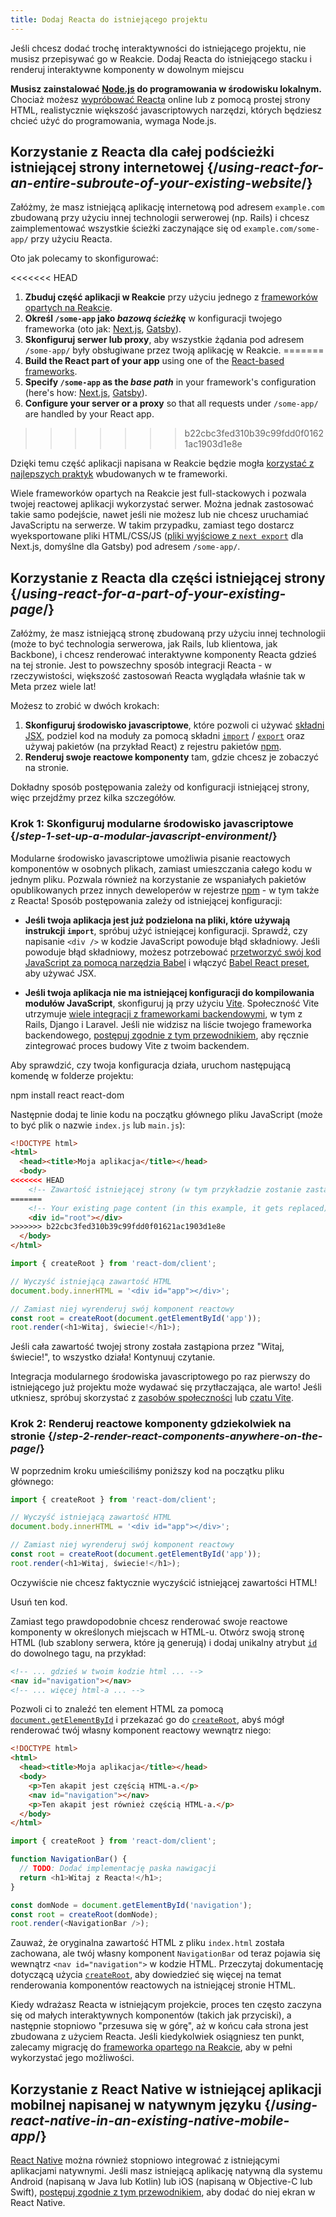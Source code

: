 ```yaml
---
title: Dodaj Reacta do istniejącego projektu
---
```


<Intro>

Jeśli chcesz dodać trochę interaktywności do istniejącego projektu, nie musisz przepisywać go w Reakcie. Dodaj Reacta do istniejącego stacku i renderuj interaktywne komponenty w dowolnym miejscu

</Intro>

<Note>

**Musisz zainstalować [Node.js](https://nodejs.org/en/) do programowania w środowisku lokalnym.** Chociaż możesz [wypróbować Reacta](/learn/installation#try-react) online lub z pomocą prostej strony HTML, realistycznie większość javascriptowych narzędzi, których będziesz chcieć użyć do programowania, wymaga Node.js.

</Note>

## Korzystanie z Reacta dla całej podścieżki istniejącej strony internetowej {/*using-react-for-an-entire-subroute-of-your-existing-website*/}

Załóżmy, że masz istniejącą aplikację internetową pod adresem `example.com` zbudowaną przy użyciu innej technologii serwerowej (np. Rails) i chcesz zaimplementować wszystkie ścieżki zaczynające się od `example.com/some-app/` przy użyciu Reacta.

Oto jak polecamy to skonfigurować:

<<<<<<< HEAD
1. **Zbuduj część aplikacji w Reakcie** przy użyciu jednego z [frameworków opartych na Reakcie](/learn/start-a-new-react-project).
2. **Określ `/some-app` jako *bazową ścieżkę*** w konfiguracji twojego frameworka (oto jak: [Next.js](https://nextjs.org/docs/api-reference/next.config.js/basepath), [Gatsby](https://www.gatsbyjs.com/docs/how-to/previews-deploys-hosting/path-prefix/)).
3. **Skonfiguruj serwer lub proxy**, aby wszystkie żądania pod adresem `/some-app/` były obsługiwane przez twoją aplikację w Reakcie.
=======
1. **Build the React part of your app** using one of the [React-based frameworks](/learn/start-a-new-react-project).
2. **Specify `/some-app` as the *base path*** in your framework's configuration (here's how: [Next.js](https://nextjs.org/docs/app/api-reference/config/next-config-js/basePath), [Gatsby](https://www.gatsbyjs.com/docs/how-to/previews-deploys-hosting/path-prefix/)).
3. **Configure your server or a proxy** so that all requests under `/some-app/` are handled by your React app.
>>>>>>> b22cbc3fed310b39c99fdd0f01621ac1903d1e8e


Dzięki temu część aplikacji napisana w Reakcie będzie mogła [korzystać z najlepszych praktyk](/learn/start-a-new-react-project#can-i-use-react-without-a-framework) wbudowanych w te frameworki.

Wiele frameworków opartych na Reakcie jest full-stackowych i pozwala twojej reactowej aplikacji wykorzystać serwer. Można jednak zastosować takie samo podejście, nawet jeśli nie możesz lub nie chcesz uruchamiać JavaScriptu na serwerze. W takim przypadku, zamiast tego dostarcz wyeksportowane pliki HTML/CSS/JS ([pliki wyjściowe z `next export`](https://nextjs.org/docs/advanced-features/static-html-export) dla Next.js, domyślne dla Gatsby) pod adresem `/some-app/`.

## Korzystanie z Reacta dla części istniejącej strony {/*using-react-for-a-part-of-your-existing-page*/}

Załóżmy, że masz istniejącą stronę zbudowaną przy użyciu innej technologii (może to być technologia serwerowa, jak Rails, lub klientowa, jak Backbone), i chcesz renderować interaktywne komponenty Reacta gdzieś na tej stronie. Jest to powszechny sposób integracji Reacta - w rzeczywistości, większość zastosowań Reacta wyglądała właśnie tak w Meta przez wiele lat!

Możesz to zrobić w dwóch krokach:

1. **Skonfiguruj środowisko javascriptowe**, które pozwoli ci używać [składni JSX](/learn/writing-markup-with-jsx), podziel kod na moduły za pomocą składni [`import`](https://developer.mozilla.org/en-US/docs/Web/JavaScript/Reference/Statements/import) / [`export`](https://developer.mozilla.org/en-US/docs/Web/JavaScript/Reference/Statements/export) oraz używaj pakietów (na przykład React) z rejestru pakietów [npm](https://www.npmjs.com/).
2. **Renderuj swoje reactowe komponenty** tam, gdzie chcesz je zobaczyć na stronie.

Dokładny sposób postępowania zależy od konfiguracji istniejącej strony, więc przejdźmy przez kilka szczegółów.

### Krok 1: Skonfiguruj modularne środowisko javascriptowe {/*step-1-set-up-a-modular-javascript-environment*/}

Modularne środowisko javascriptowe umożliwia pisanie reactowych komponentów w osobnych plikach, zamiast umieszczania całego kodu w jednym pliku. Pozwala również na korzystanie ze wspaniałych pakietów opublikowanych przez innych deweloperów w rejestrze [npm](https://www.npmjs.com/) - w tym także z Reacta! Sposób postępowania zależy od istniejącej konfiguracji:

* **Jeśli twoja aplikacja jest już podzielona na pliki, które używają instrukcji `import`**, spróbuj użyć istniejącej konfiguracji. Sprawdź, czy napisanie `<div />` w kodzie JavaScript powoduje błąd składniowy. Jeśli powoduje błąd składniowy, możesz potrzebować [przetworzyć swój kod JavaScript za pomocą narzędzia Babel](https://babeljs.io/setup) i włączyć [Babel React preset](https://babeljs.io/docs/babel-preset-react), aby używać JSX.

* **Jeśli twoja aplikacja nie ma istniejącej konfiguracji do kompilowania modułów JavaScript**, skonfiguruj ją przy użyciu [Vite](https://vitejs.dev/). Społeczność Vite utrzymuje [wiele integracji z frameworkami backendowymi](https://github.com/vitejs/awesome-vite#integrations-with-backends), w tym z Rails, Django i Laravel. Jeśli nie widzisz na liście twojego frameworka backendowego, [postępuj zgodnie z tym przewodnikiem](https://github.com/vitejs/awesome-vite#integrations-with-backends), aby ręcznie zintegrować proces budowy Vite z twoim backendem.

Aby sprawdzić, czy twoja konfiguracja działa, uruchom następującą komendę w folderze projektu:

<TerminalBlock>
npm install react react-dom
</TerminalBlock>

Następnie dodaj te linie kodu na początku głównego pliku JavaScript (może to być plik o nazwie `index.js` lub `main.js`):

<Sandpack>

```html public/index.html hidden
<!DOCTYPE html>
<html>
  <head><title>Moja aplikacja</title></head>
  <body>
<<<<<<< HEAD
    <!-- Zawartość istniejącej strony (w tym przykładzie zostanie zastąpiona) -->
=======
    <!-- Your existing page content (in this example, it gets replaced) -->
    <div id="root"></div>
>>>>>>> b22cbc3fed310b39c99fdd0f01621ac1903d1e8e
  </body>
</html>
```

```js src/index.js active
import { createRoot } from 'react-dom/client';

// Wyczyść istniejącą zawartość HTML
document.body.innerHTML = '<div id="app"></div>';

// Zamiast niej wyrenderuj swój komponent reactowy
const root = createRoot(document.getElementById('app'));
root.render(<h1>Witaj, świecie!</h1>);
```

</Sandpack>

Jeśli cała zawartość twojej strony została zastąpiona przez "Witaj, świecie!", to wszystko działa! Kontynuuj czytanie.

<Note>

Integracja modularnego środowiska javascriptowego po raz pierwszy do istniejącego już projektu może wydawać się przytłaczająca, ale warto! Jeśli utkniesz, spróbuj skorzystać z [zasobów społeczności](/community) lub [czatu Vite]((https://chat.vitejs.dev/)).

</Note>

### Krok 2: Renderuj reactowe komponenty gdziekolwiek na stronie {/*step-2-render-react-components-anywhere-on-the-page*/}

W poprzednim kroku umieściliśmy poniższy kod na początku pliku głównego:

```js
import { createRoot } from 'react-dom/client';

// Wyczyść istniejącą zawartość HTML
document.body.innerHTML = '<div id="app"></div>';

// Zamiast niej wyrenderuj swój komponent reactowy
const root = createRoot(document.getElementById('app'));
root.render(<h1>Witaj, świecie!</h1>);
```

Oczywiście nie chcesz faktycznie wyczyścić istniejącej zawartości HTML!

Usuń ten kod.

Zamiast tego prawdopodobnie chcesz renderować swoje reactowe komponenty w określonych miejscach w HTML-u. Otwórz swoją stronę HTML (lub szablony serwera, które ją generują) i dodaj unikalny atrybut [`id`](https://developer.mozilla.org/en-US/docs/Web/HTML/Global_attributes/id) do dowolnego tagu, na przykład:

```html
<!-- ... gdzieś w twoim kodzie html ... -->
<nav id="navigation"></nav>
<!-- ... więcej html-a ... -->
```

Pozwoli ci to znaleźć ten element HTML za pomocą [`document.getElementById`](https://developer.mozilla.org/en-US/docs/Web/API/Document/getElementById) i przekazać go do [`createRoot`](/reference/react-dom/client/createRoot), abyś mógł renderować twój własny komponent reactowy wewnątrz niego:

<Sandpack>

```html public/index.html
<!DOCTYPE html>
<html>
  <head><title>Moja aplikacja</title></head>
  <body>
    <p>Ten akapit jest częścią HTML-a.</p>
    <nav id="navigation"></nav>
    <p>Ten akapit jest również częścią HTML-a.</p>
  </body>
</html>
```

```js src/index.js active
import { createRoot } from 'react-dom/client';

function NavigationBar() {
  // TODO: Dodać implementację paska nawigacji
  return <h1>Witaj z Reacta!</h1>;
}

const domNode = document.getElementById('navigation');
const root = createRoot(domNode);
root.render(<NavigationBar />);
```

</Sandpack>

Zauważ, że oryginalna zawartość HTML z pliku `index.html` została zachowana, ale twój własny komponent `NavigationBar` od teraz pojawia się wewnątrz `<nav id="navigation">` w kodzie HTML. Przeczytaj dokumentację dotyczącą użycia [`createRoot`](/reference/react-dom/client/createRoot#rendering-a-page-partially-built-with-react), aby dowiedzieć się więcej na temat renderowania komponentów reactowych na istniejącej stronie HTML.

Kiedy wdrażasz Reacta w istniejącym projekcie, proces ten często zaczyna się od małych interaktywnych komponentów (takich jak przyciski), a następnie stopniowo "przesuwa się w górę", aż w końcu cała strona jest zbudowana z użyciem Reacta. Jeśli kiedykolwiek osiągniesz ten punkt, zalecamy migrację do [frameworka opartego na Reakcie](/learn/start-a-new-react-project), aby w pełni wykorzystać jego możliwości.

## Korzystanie z React Native w istniejącej aplikacji mobilnej napisanej w natywnym języku {/*using-react-native-in-an-existing-native-mobile-app*/}

[React Native](https://reactnative.dev/) można również stopniowo integrować z istniejącymi aplikacjami natywnymi. Jeśli masz istniejącą aplikację natywną dla systemu Android (napisaną w Java lub Kotlin) lub iOS (napisaną w Objective-C lub Swift), [postępuj zgodnie z tym przewodnikiem](https://reactnative.dev/docs/integration-with-existing-apps), aby dodać do niej ekran w React Native.
